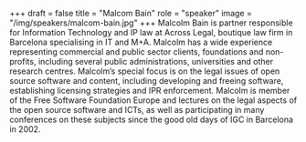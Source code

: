 +++
draft = false
title = "Malcom Bain"
role = "speaker"
image = "/img/speakers/malcom-bain.jpg"
+++
Malcolm Bain is partner responsible for Information Technology and IP law at Across Legal, boutique law firm in Barcelona specialising in IT and M+A. Malcolm has a wide experience representing commercial and public sector clients, foundations and non-profits, including several public administrations, universities and other research centres. Malcolm’s special focus is on the legal issues of open source software and content, including developing and freeing software, establishing licensing strategies and IPR enforcement. Malcolm is member of the Free Software Foundation Europe and lectures on the legal aspects of the open source software and ICTs, as well as participating in many conferences on these subjects since the good old days of IGC in Barcelona in 2002.
